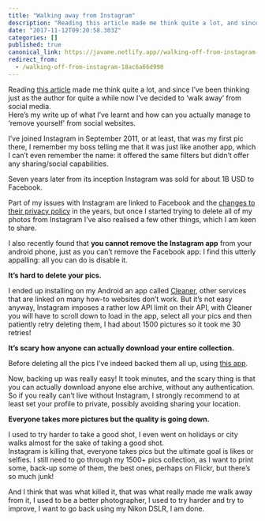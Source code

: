 ```yaml
---
title: "Walking away from Instagram"
description: "Reading this article made me think quite a lot, and since I’ve been thinking just as the author for quite a while now I’ve decided to ‘walk…"
date: "2017-11-12T09:20:58.303Z"
categories: []
published: true
canonical_link: https://javame.netlify.app//walking-off-from-instagram-18ac6a66d998
redirect_from:
  - /walking-off-from-instagram-18ac6a66d998
---
```


Reading [this article](https://www.neustadt.fr/essays/against-a-user-hostile-web/) made me think quite a lot, and since I’ve been thinking just as the author for quite a while now I’ve decided to ‘walk away’ from social media.  
Here’s my write up of what I’ve learnt and how can you actually manage to ‘remove yourself’ from social websites.

I’ve joined Instagram in September 2011, or at least, that was my first pic there, I remember my boss telling me that it was just like another app, which I can’t even remember the name: it offered the same filters but didn’t offer any sharing/social capabilities.

Seven years later from its inception Instagram was sold for about 1B USD to Facebook.

Part of my issues with Instagram are linked to Facebook and the [changes to their privacy policy](https://www.washingtonpost.com/business/technology/instagram-reminds-users-of-privacy-policy-change/2013/01/16/124a8712-5fee-11e2-9940-6fc488f3fecd_story.html) in the years, but once I started trying to delete all of my photos from Instagram I’ve also realised a few other things, which I am keen to share.

I also recently found that **you cannot remove the Instagram app** from your android phone, just as you can’t remove the Facebook app: I find this utterly appalling: all you can do is disable it.

**It’s hard to delete your pics.**

I ended up installing on my Android an app called [Cleaner](https://play.google.com/store/apps/details?id=com.hans.cleaner&hl=en_GB&rdid=com.hans.cleaner), other services that are linked on many how-to websites don’t work. But it’s not easy anyway, Instagram imposes a rather low API limit on their API, with Cleaner you will have to scroll down to load in the app, select all your pics and then patiently retry deleting them, I had about 1500 pictures so it took me 30 retries!

**It’s scary how anyone can actually download your entire collection.**

Before deleting all the pics I’ve indeed backed them all up, using [this app](https://www.4kdownload.com/products/product-stogram).

Now, backing up was really easy! It took minutes, and the scary thing is that you can actually download anyone else archive, without any authentication.   
So if you really can’t live without Instagram, I strongly recommend to at least set your profile to private, possibly avoiding sharing your location.

**Everyone takes more pictures but the quality is going down.**

I used to try harder to take a good shot, I even went on holidays or city walks almost for the sake of taking a good shot.   
Instagram is killing that, everyone takes pics but the ultimate goal is likes or selfies. I still need to go through my 1500+ pics collection, as I want to print some, back-up some of them, the best ones, perhaps on Flickr, but there’s so much junk!

And I think that was what killed it, that was what really made me walk away from it, I used to be a better photographer, I used to try harder and try to improve, I want to go back using my Nikon DSLR, I am done.
